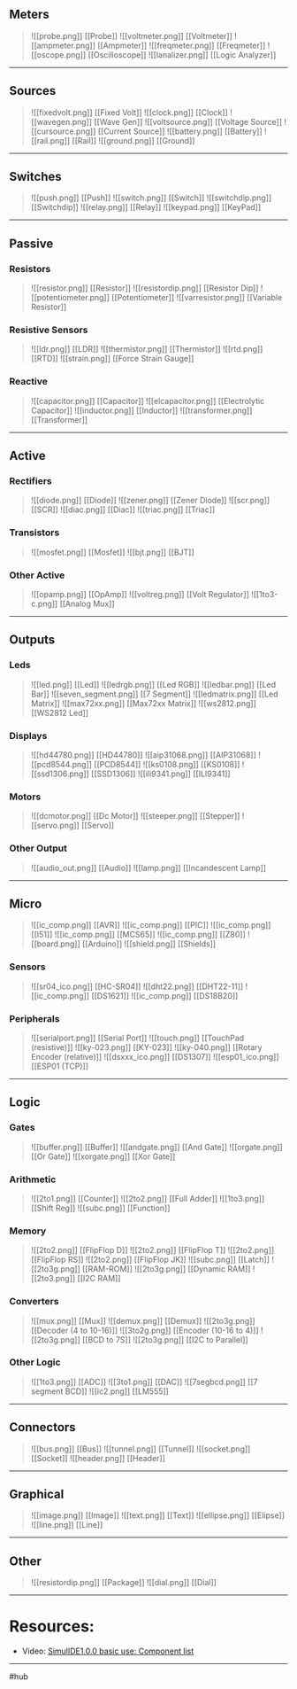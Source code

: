 ## Meters 
> ![[probe.png]] [[Probe]]
> ![[voltmeter.png]] [[Voltmeter]]
> ![[ampmeter.png]] [[Ampmeter]]
> ![[freqmeter.png]] [[Freqmeter]]
> ![[oscope.png]] [[Oscilloscope]]
> ![[lanalizer.png]] [[Logic Analyzer]]
---
## Sources
> ![[fixedvolt.png]] [[Fixed Volt]]
> ![[clock.png]] [[Clock]]
> ![[wavegen.png]] [[Wave Gen]]
> ![[voltsource.png]] [[Voltage Source]]
> ![[cursource.png]] [[Current Source]]
> ![[battery.png]] [[Battery]]
> ![[rail.png]] [[Rail]]
> ![[ground.png]] [[Ground]]
---
## Switches
> ![[push.png]] [[Push]]
> ![[switch.png]] [[Switch]]
> ![[switchdip.png]] [[Switchdip]]
> ![[relay.png]] [[Relay]]
> ![[keypad.png]] [[KeyPad]]
---
## Passive
   ### Resistors
   > ![[resistor.png]] [[Resistor]]
   > ![[resistordip.png]] [[Resistor Dip]]
   > ![[potentiometer.png]] [[Potentiometer]]
   > ![[varresistor.png]] [[Variable Resistor]]
   ### Resistive Sensors
   > ![[ldr.png]] [[LDR]]
   > ![[thermistor.png]] [[Thermistor]]
   > ![[rtd.png]] [[RTD]]
   > ![[strain.png]] [[Force Strain Gauge]]
   ### Reactive
   > ![[capacitor.png]] [[Capacitor]]
   > ![[elcapacitor.png]] [[Electrolytic Capacitor]]
   > ![[inductor.png]] [[Inductor]]
   > ![[transformer.png]] [[Transformer]]
---
## Active
   ### Rectifiers
   > ![[diode.png]] [[Diode]]
   > ![[zener.png]] [[Zener Diode]]
   > ![[scr.png]] [[SCR]]
   > ![[diac.png]] [[Diac]]
   > ![[triac.png]] [[Triac]]
   ### Transistors
   > ![[mosfet.png]] [[Mosfet]]
   > ![[bjt.png]] [[BJT]]
   ### Other Active
   > ![[opamp.png]] [[OpAmp]]
   > ![[voltreg.png]] [[Volt Regulator]]
   > ![[1to3-c.png]] [[Analog Mux]]
---
## Outputs
   ### Leds
   > ![[led.png]] [[Led]]
   > ![[ledrgb.png]] [[Led RGB]]
   > ![[ledbar.png]] [[Led Bar]]
   > ![[seven_segment.png]] [[7 Segment]]
   > ![[ledmatrix.png]] [[Led Matrix]]
   > ![[max72xx.png]] [[Max72xx Matrix]]
   > ![[ws2812.png]] [[WS2812 Led]]
   ### Displays
   > ![[hd44780.png]] [[HD44780]]
   > ![[aip31068.png]] [[AIP31068]]
   > ![[pcd8544.png]] [[PCD8544]]
   > ![[ks0108.png]] [[KS0108]]
   > ![[ssd1306.png]] [[SSD1306]]
   > ![[ili9341.png]] [[ILI9341]]
   ### Motors
   > ![[dcmotor.png]] [[Dc Motor]]
   > ![[steeper.png]] [[Stepper]]
   > ![[servo.png]] [[Servo]]
   ### Other Output
   > ![[audio_out.png]] [[Audio]]
   > ![[lamp.png]] [[Incandescent Lamp]]
---
## Micro
   > ![[ic_comp.png]] [[AVR]]
   > ![[ic_comp.png]] [[PIC]]
   > ![[ic_comp.png]] [[I51]]
   > ![[ic_comp.png]] [[MCS65]]
   > ![[ic_comp.png]] [[Z80]]
   > ![[board.png]] [[Arduino]]
   > ![[shield.png]] [[Shields]]
   ### Sensors
   > ![[sr04_ico.png]] [[HC-SR04]]
   > ![[dht22.png]] [[DHT22-11]]
   > ![[ic_comp.png]] [[DS1621]]
   > ![[ic_comp.png]] [[DS18B20]]
   ### Peripherals
   > ![[serialport.png]] [[Serial Port]]
   > ![[touch.png]] [[TouchPad (resistive)]]
   > ![[ky-023.png]] [[KY-023]]
   > ![[ky-040.png]] [[Rotary Encoder (relative)]]
   > ![[dsxxx_ico.png]] [[DS1307]]
   > ![[esp01_ico.png]] [[ESP01 (TCP)]]
---
## Logic
### Gates
> ![[buffer.png]] [[Buffer]]
> ![[andgate.png]] [[And Gate]]
> ![[orgate.png]] [[Or Gate]]
> ![[xorgate.png]] [[Xor Gate]]
### Arithmetic
> ![[2to1.png]] [[Counter]]
> ![[2to2.png]] [[Full Adder]]
> ![[1to3.png]] [[Shift Reg]]
> ![[subc.png]] [[Function]]
### Memory
> ![[2to2.png]] [[FlipFlop D]]
> ![[2to2.png]] [[FlipFlop T]]
> ![[2to2.png]] [[FlipFlop RS]]
> ![[2to2.png]] [[FlipFlop JK]]
> ![[subc.png]] [[Latch]]
> ![[2to3g.png]] [[RAM-ROM]]
> ![[2to3g.png]] [[Dynamic RAM]]
> ![[2to3.png]] [[I2C RAM]]
### Converters
> ![[mux.png]] [[Mux]]
> ![[demux.png]] [[Demux]]
> ![[2to3g.png]] [[Decoder (4 to 10-16)]]
> ![[3to2g.png]] [[Encoder (10-16 to 4)]]
> ![[2to3g.png]] [[BCD to 7S]]
> ![[2to3g.png]] [[I2C to Parallel]]
### Other Logic
> ![[1to3.png]] [[ADC]]
> ![[3to1.png]] [[DAC]]
> ![[7segbcd.png]] [[7 segment BCD]]
> ![[ic2.png]] [[LM555]]
---
## Connectors
> ![[bus.png]] [[Bus]]
> ![[tunnel.png]] [[Tunnel]]
> ![[socket.png]] [[Socket]]
> ![[header.png]] [[Header]]
---
## Graphical
> ![[image.png]] [[Image]]
> ![[text.png]] [[Text]]
> ![[ellipse.png]] [[Elipse]]
> ![[line.png]] [[Line]]
---
## Other
> ![[resistordip.png]] [[Package]]
> ![[dial.png]] [[Dial]]

---

# Resources:

- Video: [SimulIDE1.0.0 basic use: Component list](https://www.youtube.com/watch?v=E9PQUgfZEjU)

---

#hub